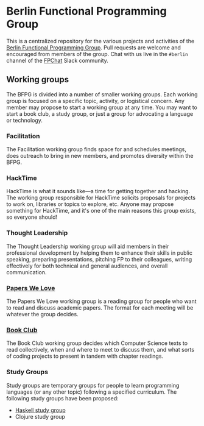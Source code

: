 # Berlin Functional Programming Group

This is a centralized repository for the various projects and activities of the [Berlin Functional Programming Group](https://www.meetup.com/Berlin-Functional-Programming-Group/). Pull requests are welcome and encouraged from members of the group. Chat with us live in the `#berlin` channel of the [FPChat](https://fpchat-invite.herokuapp.com) Slack community.

## Working groups

The BFPG is divided into a number of smaller working groups. Each working group is focused on a specific topic, activity, or logistical concern. Any member may propose to start a working group at any time. You may want to start a book club, a study group, or just a group for advocating a language or technology.

### Facilitation

The Facilitation working group finds space for and schedules meetings, does outreach to bring in new members, and promotes diversity within the BFPG.

### HackTime

HackTime is what it sounds like—a time for getting together and hacking. The working group responsible for HackTime solicits proposals for projects to work on, libraries or topics to explore, etc. Anyone may propose something for HackTime, and it's one of the main reasons this group exists, so everyone should!

### Thought Leadership

The Thought Leadership working group will aid members in their professional development by helping them to enhance their skills in public speaking, preparing presentations, pitching FP to their colleagues, writing effectively for both technical and general audiences, and overall communication.

### [Papers We Love](https://github.com/sjsyrek/berlin-functional-programming-group/tree/master/papers)

The Papers We Love working group is a reading group for people who want to read and discuss academic papers. The format for each meeting will be whatever the group decides.

### [Book Club](https://github.com/sjsyrek/berlin-functional-programming-group/tree/master/book-club)

The Book Club working group decides which Computer Science texts to read collectively, when and where to meet to discuss them, and what sorts of coding projects to present in tandem with chapter readings.

### Study Groups

Study groups are temporary groups for people to learn programming languages (or any other topic) following a specified curriculum. The following study groups have been proposed: 

- [Haskell study group](https://github.com/sjsyrek/berlin-functional-programming-group/tree/master/haskell-study-group)
- Clojure study group

